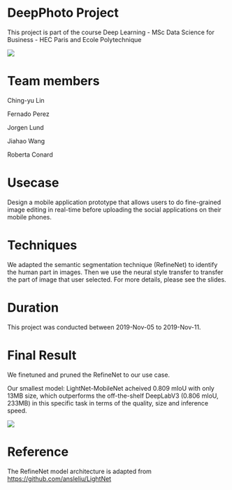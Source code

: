 # DeepPhoto Project

This project is part of the course Deep Learning - MSc Data Science for Business - HEC Paris and Ecole Polytechnique

<img src="https://github.com/Miguel-Jiahao-Wang/InstanceSegmentation_NeuralTransfer/blob/master/usecase_deepphoto.png" />

# Team members

Ching-yu Lin

Fernado Perez

Jorgen Lund

Jiahao Wang

Roberta Conard 

# Usecase

Design a mobile application prototype that allows users to do fine-grained image editing in real-time before uploading the social applications on their mobile phones.

# Techniques

We adapted the semantic segmentation technique (RefineNet) to identify the human part in images. Then we use the neural style transfer to transfer the part of image that user selected. For more details, please see the slides.

# Duration

This project was conducted between 2019-Nov-05 to 2019-Nov-11.

# Final Result

We finetuned and pruned the RefineNet to our use case.

Our smallest model: LightNet-MobileNet acheived 0.809 mIoU with only 13MB size, which outperforms the off-the-shelf DeepLabV3 (0.806 mIoU, 233MB) in this specific task in terms of the quality, size and inference speed.

<img src="https://github.com/Miguel-Jiahao-Wang/InstanceSegmentation_NeuralTransfer/blob/master/qualitative_evaluation.png" />

# Reference

The RefineNet model architecture is adapted from https://github.com/ansleliu/LightNet

